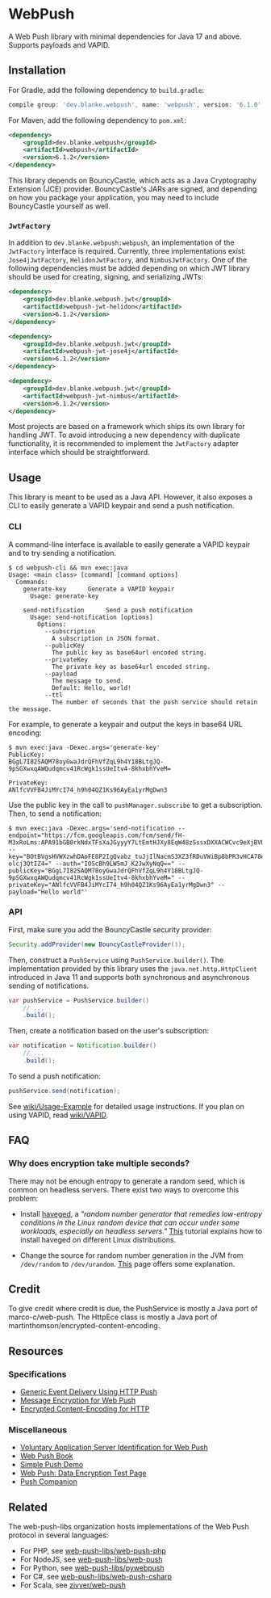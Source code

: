 # WebPush

A Web Push library with minimal dependencies for Java 17 and above. Supports payloads and VAPID.

## Installation

For Gradle, add the following dependency to `build.gradle`:

```groovy
compile group: 'dev.blanke.webpush', name: 'webpush', version: '6.1.0'
```

For Maven, add the following dependency to `pom.xml`:

```xml
<dependency>
    <groupId>dev.blanke.webpush</groupId>
    <artifactId>webpush</artifactId>
    <version>6.1.2</version>
</dependency>
```

This library depends on BouncyCastle, which acts as a Java Cryptography Extension (JCE) provider. BouncyCastle's JARs
are signed, and depending on how you package your application, you may need to include BouncyCastle yourself as well.

### `JwtFactory`

In addition to `dev.blanke.webpush:webpush`, an implementation of the `JwtFactory` interface is required. Currently,
three implementations exist: `Jose4jJwtFactory`, `HelidonJwtFactory`, and `NimbusJwtFactory`. One of the following
dependencies must be added depending on which JWT library should be used for creating, signing, and serializing JWTs:

```xml
<dependency>
    <groupId>dev.blanke.webpush.jwt</groupId>
    <artifactId>webpush-jwt-helidon</artifactId>
    <version>6.1.2</version>
</dependency>
```

```xml
<dependency>
    <groupId>dev.blanke.webpush.jwt</groupId>
    <artifactId>webpush-jwt-jose4j</artifactId>
    <version>6.1.2</version>
</dependency>
```

```xml
<dependency>
    <groupId>dev.blanke.webpush.jwt</groupId>
    <artifactId>webpush-jwt-nimbus</artifactId>
    <version>6.1.2</version>
</dependency>
```

Most projects are based on a framework which ships its own library for handling JWT. To avoid introducing a new
dependency with duplicate functionality, it is recommended to implement the `JwtFactory` adapter interface which should
be straightforward.

## Usage

This library is meant to be used as a Java API. However, it also exposes a CLI to easily generate a VAPID keypair and
send a push notification.

### CLI

A command-line interface is available to easily generate a VAPID keypair and to try sending a notification.

```
$ cd webpush-cli && mvn exec:java
Usage: <main class> [command] [command options]
  Commands:
    generate-key      Generate a VAPID keypair
      Usage: generate-key

    send-notification      Send a push notification
      Usage: send-notification [options]
        Options:
          --subscription
            A subscription in JSON format.
          --publicKey
            The public key as base64url encoded string.
          --privateKey
            The private key as base64url encoded string.
          --payload
            The message to send.
            Default: Hello, world!
          --ttl
            The number of seconds that the push service should retain the message.

```

For example, to generate a keypair and output the keys in base64 URL encoding:

```
$ mvn exec:java -Dexec.args='generate-key'
PublicKey:
BGgL7I82SAQM78oyGwaJdrQFhVfZqL9h4Y18BLtgJQ-9pSGXwxqAWQudqmcv41RcWgk1ssUeItv4-8khxbhYveM=

PrivateKey:
ANlfcVVFB4JiMYcI74_h9h04QZ1Ks96AyEa1yrMgDwn3
```

Use the public key in the call to `pushManager.subscribe` to get a subscription. Then, to send a notification:

```
$ mvn exec:java -Dexec.args='send-notification --endpoint="https://fcm.googleapis.com/fcm/send/fH-M3xRoLms:APA91bGB0rkNdxTFsXaJGyyyY7LtEmtHJXy8EqW48zSssxDXXACWCvc9eXjBVU54nrBkARTj4Xvl303PoNc0_rwAMrY9dvkQzi9fkaKLP0vlwoB0uqKygPeL77Y19VYHbj_v_FolUlHa" --key="BOtBVgsHVWXzwhDAoFE8P2IgQvabz_tuJjIlNacmS3XZ3fRDuVWiBp8bPR3vHCA78edquclcXXYb-olcj3QtIZ4=" --auth="IOScBh9LW5mJ_K2JwXyNqQ==" --publicKey="BGgL7I82SAQM78oyGwaJdrQFhVfZqL9h4Y18BLtgJQ-9pSGXwxqAWQudqmcv41RcWgk1ssUeItv4-8khxbhYveM=" --privateKey="ANlfcVVFB4JiMYcI74_h9h04QZ1Ks96AyEa1yrMgDwn3" --payload="Hello world"'
```

### API

First, make sure you add the BouncyCastle security provider:

```java
Security.addProvider(new BouncyCastleProvider());
```

Then, construct a `PushService` using `PushService.builder()`. The implementation provided by this library uses the
`java.net.http.HttpClient` introduced in Java 11 and supports both synchronous and asynchronous sending of notifications.

```java
var pushService = PushService.builder()
    // ...
    .build();
```

Then, create a notification based on the user's subscription:

```java
var notification = Notification.builder()
    // ...
    .build();
```

To send a push notification:

```java
pushService.send(notification);
```

See [wiki/Usage-Example](https://github.com/web-push-libs/webpush-java/wiki/Usage-Example)
for detailed usage instructions. If you plan on using VAPID, read [wiki/VAPID](https://github.com/web-push-libs/webpush-java/wiki/VAPID).

## FAQ

### Why does encryption take multiple seconds?

There may not be enough entropy to generate a random seed, which is common on headless servers. There exist two ways to
overcome this problem:

- Install [haveged](http://stackoverflow.com/a/31208558/368220), a _"random number generator that remedies low-entropy
  conditions in the Linux random device that can occur under some workloads, especially on headless servers."_
  [This](https://www.digitalocean.com/community/tutorials/how-to-setup-additional-entropy-for-cloud-servers-using-haveged)
  tutorial explains how to install haveged on different Linux distributions.

- Change the source for random number generation in the JVM from `/dev/random` to `/dev/urandom`.
  [This](https://docs.oracle.com/cd/E13209_01/wlcp/wlss30/configwlss/jvmrand.html) page offers some explanation.

## Credit

To give credit where credit is due, the PushService is mostly a Java port of marco-c/web-push. The HttpEce class is
mostly a Java port of martinthomson/encrypted-content-encoding.

## Resources

### Specifications

- [Generic Event Delivery Using HTTP Push](https://tools.ietf.org/html/draft-ietf-webpush-protocol-11)
- [Message Encryption for Web Push](https://tools.ietf.org/html/draft-ietf-webpush-encryption-08)
- [Encrypted Content-Encoding for HTTP](https://tools.ietf.org/html/draft-ietf-httpbis-encryption-encoding-02)

### Miscellaneous

- [Voluntary Application Server Identification for Web Push](https://tools.ietf.org/html/draft-ietf-webpush-vapid-01)
- [Web Push Book](https://web-push-book.gauntface.com/)
- [Simple Push Demo](https://gauntface.github.io/simple-push-demo/)
- [Web Push: Data Encryption Test Page](https://jrconlin.github.io/WebPushDataTestPage/)
- [Push Companion](https://web-push-codelab.appspot.com/)

## Related

The web-push-libs organization hosts implementations of the Web Push protocol in several languages:

- For PHP, see [web-push-libs/web-push-php](https://github.com/web-push-libs/web-push-php)
- For NodeJS, see [web-push-libs/web-push](https://github.com/web-push-libs/web-push)
- For Python, see [web-push-libs/pywebpush](https://github.com/web-push-libs/pywebpush)
- For C#, see [web-push-libs/web-push-csharp](https://github.com/web-push-libs/web-push-csharp)
- For Scala, see [zivver/web-push](https://github.com/zivver/web-push)
